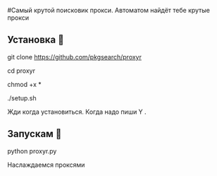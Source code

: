 #Самый крутой поисковик прокси.
Автоматом найдёт тебе крутые прокси


## Установка 📲
git clone https://github.com/pkgsearch/proxyr

cd proxyr

chmod +x *

./setup.sh

Жди когда установиться. Когда надо пиши Y .

## Запускам 🚀

python proxyr.py

Наслаждаемся проксями















